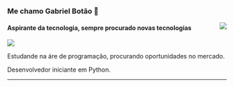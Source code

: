 ### Me chamo Gabriel Botão 👋

<div>
  <a href="https://github.com/lordefps">
  <img align='right' src="https://github-readme-stats.vercel.app/api?username=botaoap&show_icons=true&title_color=783c00&text_color=af552e&icon_color=783c00&bg_color=f8efd4&cache_seconds=2300">
  
  </a>
</div>

#### Aspirante da tecnologia, sempre procurado novas tecnologias

<div>
  <a href="https://github.com/botaoap">
  <img src="https://img.shields.io/static/v1?label=Overview&message=Gabriel&color=f8efd4&style=for-the-badge&logo=GitHub">
  </a>
</div>

<p>
  
  Estudande na áre de programação, procurando oportunidades no mercado.<br/>

  Desenvolvedor iniciante em Python.
  
  
</p>
<hr>
